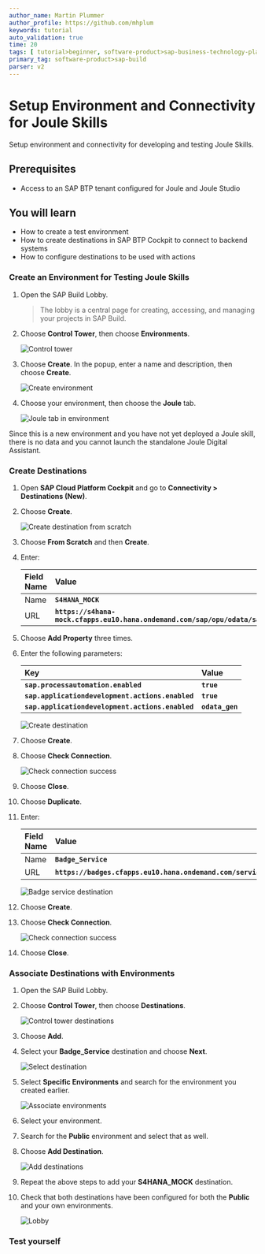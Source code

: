 ```yaml
---
author_name: Martin Plummer
author_profile: https://github.com/mhplum
keywords: tutorial
auto_validation: true
time: 20
tags: [ tutorial>beginner, software-product>sap-business-technology-platform, tutorial>license]
primary_tag: software-product>sap-build
parser: v2
---
```



# Setup Environment and Connectivity for Joule Skills
<!-- description --> Setup environment and connectivity for developing and testing Joule Skills.

## Prerequisites

- Access to an SAP BTP tenant configured for Joule and Joule Studio

## You will learn
  - How to create a test environment
  - How to create destinations in SAP BTP Cockpit to connect to backend systems
  - How to configure destinations to be used with actions



### Create an Environment for Testing Joule Skills

1. Open the SAP Build Lobby.

    > The lobby is a central page for creating, accessing, and managing your projects in SAP Build.

2. Choose **Control Tower**, then choose **Environments**.

    <!-- border -->
    ![Control tower](joulestudio-controltower.png)

3. Choose **Create**. In the popup, enter a name and description, then choose **Create**.

    <!-- border -->
    ![Create environment](joulestudio-environments-create.png)

4. Choose your environment, then choose the **Joule** tab.

    <!-- border -->
    ![Joule tab in environment](joulestudio-environments-joule.png)

Since this is a new environment and you have not yet deployed a Joule skill, there is no data and you cannot launch the standalone Joule Digital Assistant.


### Create Destinations

1. Open **SAP Cloud Platform Cockpit** and go to **Connectivity > Destinations (New)**.

2. Choose **Create**.

    <!-- border -->
    ![Create destination from scratch](joulestudio-destinations-s4hanamock-scratch.png)

3. Choose **From Scratch** and then **Create**.

4. Enter:

    |  Field Name     | Value
    |  :------------- | :-------------
    |  Name           | **`S4HANA_MOCK`**
    |  URL            | **`https://s4hana-mock.cfapps.eu10.hana.ondemand.com/sap/opu/odata/sap/API_BUSINESS_PARTNER`**

5. Choose **Add Property** three times.

6. Enter the following parameters:

    |  Key     | Value
    |  :------------- | :-------------
    |  **`sap.processautomation.enabled`**                         | **`true`**
    |  **`sap.applicationdevelopment.actions.enabled`**            | **`true`**
    |  **`sap.applicationdevelopment.actions.enabled`**            | **`odata_gen`**

 

    <!-- border -->
    ![Create destination](joulestudio-destinations-s4hanamock-create.png)


7. Choose **Create**.

8. Choose **Check Connection**.

    <!-- border -->
    ![Check connection success](joulestudio-destinations-s4hanamock-check.png)

9. Choose **Close**.

10. Choose **Duplicate**.

11. Enter:

    |  Field Name     | Value
    |  :------------- | :-------------
    |  Name           | **`Badge_Service`**
    |  URL            | **`https://badges.cfapps.eu10.hana.ondemand.com/service/BadgeRequests`**


    <!-- border -->
    ![Badge service destination](joulestudio-destinations-badgeservice.png)

12. Choose **Create**.

13. Choose **Check Connection**.

    <!-- border -->
    ![Check connection success](joulestudio-destinations-badgeservice-check.png)

14. Choose **Close**.


### Associate Destinations with Environments

1. Open the SAP Build Lobby.

2. Choose **Control Tower**, then choose **Destinations**.

    <!-- border -->
    ![Control tower destinations](joulestudio-controltower-destinations.png)

4. Choose **Add**.

5. Select your **Badge_Service** destination and choose **Next**.

    <!-- border -->
    ![Select destination](joulestudio-controltower-destinations-select.png)

6. Select **Specific Environments** and search for the environment you created earlier.

    <!-- border -->
    ![Associate environments](joulestudio-controltower-destinations-associate-environments.png)

7. Select your environment.

8. Search for the **Public** environment and select that as well. 

9. Choose **Add Destination**.

    <!-- border -->
    ![Add destinations](joulestudio-controltower-destinations-add.png)

10. Repeat the above steps to add your **S4HANA_MOCK** destination.

11. Check that both destinations have been configured for both the **Public** and your own environments.

    <!-- border -->
    ![Lobby](joulestudio-controltower-destinations-check.png)

### Test yourself
